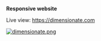 **Responsive website**

Live view: https://dimensionate.com


[![dimensionate.png](https://i.postimg.cc/qM8Z56MJ/dimensionate.png)](https://postimg.cc/zVGjLBg6)
